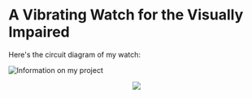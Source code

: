 # A Vibrating Watch for the Visually Impaired

Here's the circuit diagram of my watch: 

![Information on my project](https://github.com/Mishka2/vibrating_watch/blob/master/watch_wiring.png?raw=true)

<div style="text-align:center"><img src="https://github.com/Mishka2/vibrating_watch/blob/master/watch_wiring.png" /></div>
